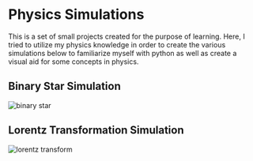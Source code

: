 
# Physics Simulations

This is a set of small projects created for the purpose of learning. Here, I tried to utilize my physics knowledge in order to create the various simulations below to familiarize myself with python as well as create a visual aid for some concepts in physics. 

## Binary Star Simulation

![binary star](https://github.com/satyajitlion/PhysicsSimulations/assets/60582585/47628543-7d89-45e0-a9ae-c97681adf85b)


## Lorentz Transformation Simulation

![lorentz transform](https://github.com/satyajitlion/PhysicsSimulations/assets/60582585/229318b2-bca8-44ce-876c-5451ed0f48b7)
